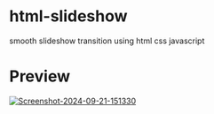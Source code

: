# html-slideshow
smooth slideshow transition using html css javascript

# Preview

<a href="https://ibb.co/NxZdpxm"><img src="https://i.ibb.co/1Z8tKZd/Screenshot-2024-09-21-151330.png" alt="Screenshot-2024-09-21-151330" border="0"></a>
